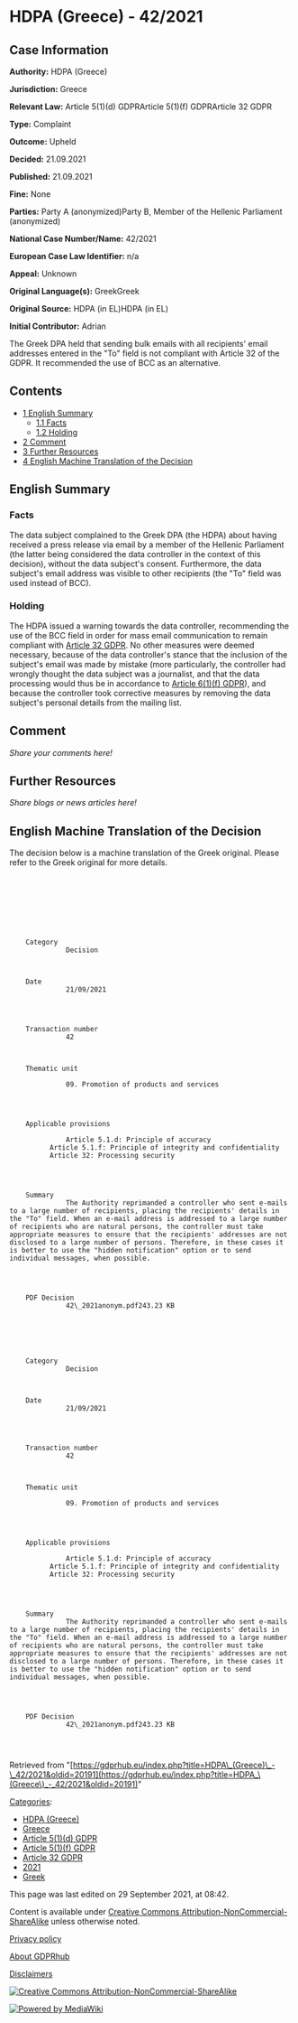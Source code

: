 # HDPA (Greece) - 42/2021

## Case Information

**Authority:** HDPA (Greece)

**Jurisdiction:** Greece

**Relevant Law:** Article 5(1)(d) GDPRArticle 5(1)(f) GDPRArticle 32 GDPR

**Type:** Complaint

**Outcome:** Upheld

**Decided:** 21.09.2021

**Published:** 21.09.2021

**Fine:** None

**Parties:** Party A (anonymized)Party B, Member of the Hellenic Parliament (anonymized)

**National Case Number/Name:** 42/2021

**European Case Law Identifier:** n/a

**Appeal:** Unknown

**Original Language(s):** GreekGreek

**Original Source:** HDPA (in EL)HDPA (in EL)

**Initial Contributor:** Adrian

The Greek DPA held that sending bulk emails with all recipients' email addresses entered in the "To" field is not compliant with Article 32 of the GDPR. It recommended the use of BCC as an alternative.

## Contents

*   [1 English Summary](#English_Summary)
    *   [1.1 Facts](#Facts)
    *   [1.2 Holding](#Holding)
*   [2 Comment](#Comment)
*   [3 Further Resources](#Further_Resources)
*   [4 English Machine Translation of the Decision](#English_Machine_Translation_of_the_Decision)

## English Summary

### Facts

The data subject complained to the Greek DPA (the HDPA) about having received a press release via email by a member of the Hellenic Parliament (the latter being considered the data controller in the context of this decision), without the data subject's consent. Furthermore, the data subject's email address was visible to other recipients (the "To" field was used instead of BCC).

### Holding

The HDPA issued a warning towards the data controller, recommending the use of the BCC field in order for mass email communication to remain compliant with [Article 32 GDPR](/index.php?title=Article_32_GDPR "Article 32 GDPR"). No other measures were deemed necessary, because of the data controller's stance that the inclusion of the subject's email was made by mistake (more particularly, the controller had wrongly thought the data subject was a journalist, and that the data processing would thus be in accordance to [Article 6(1)(f) GDPR](/index.php?title=Article_6_GDPR "Article 6 GDPR")), and because the controller took corrective measures by removing the data subject's personal details from the mailing list.

## Comment

_Share your comments here!_

## Further Resources

_Share blogs or news articles here!_

## English Machine Translation of the Decision

The decision below is a machine translation of the Greek original. Please refer to the Greek original for more details.

```

  
    

  
  
    
  
    Category
              Decision
          

  
    Date
              21/09/2021

          

  
    Transaction number
              42
          

  
    Thematic unit
          
              09. Promotion of products and services
              
      

  
    Applicable provisions
          
              Article 5.1.d: Principle of accuracy
          Article 5.1.f: Principle of integrity and confidentiality
          Article 32: Processing security
              
      

  
    Summary
              The Authority reprimanded a controller who sent e-mails to a large number of recipients, placing the recipients' details in the "To" field. When an e-mail address is addressed to a large number of recipients who are natural persons, the controller must take appropriate measures to ensure that the recipients' addresses are not disclosed to a large number of persons. Therefore, in these cases it is better to use the "hidden notification" option or to send individual messages, when possible.

          

  
    PDF Decision
              42\_2021anonym.pdf243.23 KB
          

  

    
  
    Category
              Decision
          

  
    Date
              21/09/2021

          

  
    Transaction number
              42
          

  
    Thematic unit
          
              09. Promotion of products and services
              
      

  
    Applicable provisions
          
              Article 5.1.d: Principle of accuracy
          Article 5.1.f: Principle of integrity and confidentiality
          Article 32: Processing security
              
      

  
    Summary
              The Authority reprimanded a controller who sent e-mails to a large number of recipients, placing the recipients' details in the "To" field. When an e-mail address is addressed to a large number of recipients who are natural persons, the controller must take appropriate measures to ensure that the recipients' addresses are not disclosed to a large number of persons. Therefore, in these cases it is better to use the "hidden notification" option or to send individual messages, when possible.

          

  
    PDF Decision
              42\_2021anonym.pdf243.23 KB
          

  

```

Retrieved from "[https://gdprhub.eu/index.php?title=HDPA\_(Greece)\_-\_42/2021&oldid=20191](https://gdprhub.eu/index.php?title=HDPA_\(Greece\)_-_42/2021&oldid=20191)"

[Categories](/index.php?title=Special:Categories "Special:Categories"):

*   [HDPA (Greece)](/index.php?title=Category:HDPA_\(Greece\) "Category:HDPA (Greece)")
*   [Greece](/index.php?title=Category:Greece "Category:Greece")
*   [Article 5(1)(d) GDPR](/index.php?title=Category:Article_5\(1\)\(d\)_GDPR "Category:Article 5(1)(d) GDPR")
*   [Article 5(1)(f) GDPR](/index.php?title=Category:Article_5\(1\)\(f\)_GDPR "Category:Article 5(1)(f) GDPR")
*   [Article 32 GDPR](/index.php?title=Category:Article_32_GDPR "Category:Article 32 GDPR")
*   [2021](/index.php?title=Category:2021 "Category:2021")
*   [Greek](/index.php?title=Category:Greek "Category:Greek")

This page was last edited on 29 September 2021, at 08:42.

Content is available under [Creative Commons Attribution-NonCommercial-ShareAlike](https://creativecommons.org/licenses/by-nc-sa/4.0/) unless otherwise noted.

[Privacy policy](/index.php?title=GDPRhub:Privacy_policy)

[About GDPRhub](/index.php?title=GDPRhub:About)

[Disclaimers](/index.php?title=GDPRhub:General_disclaimer)

[![Creative Commons Attribution-NonCommercial-ShareAlike](/resources/assets/licenses/cc-by-nc-sa.png)](https://creativecommons.org/licenses/by-nc-sa/4.0/)

[![Powered by MediaWiki](/resources/assets/poweredby_mediawiki_88x31.png)](https://www.mediawiki.org/)